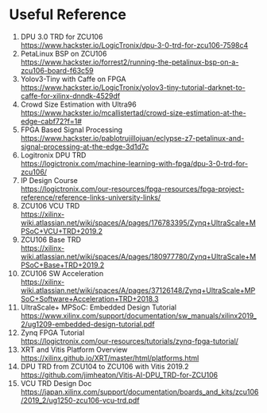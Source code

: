 # Useful Reference  

1. DPU 3.0 TRD for ZCU106  
https://www.hackster.io/LogicTronix/dpu-3-0-trd-for-zcu106-7598c4  
2. PetaLinux BSP on ZCU106  
https://www.hackster.io/forrest2/running-the-petalinux-bsp-on-a-zcu106-board-f63c59  
3. Yolov3-Tiny with Caffe on FPGA  
https://www.hackster.io/LogicTronix/yolov3-tiny-tutorial-darknet-to-caffe-for-xilinx-dnndk-4529df  
4. Crowd Size Estimation with Ultra96  
https://www.hackster.io/mcallistertad/crowd-size-estimation-at-the-edge-cabf72?f=1#  
5. FPGA Based Signal Processing  
https://www.hackster.io/pablotrujillojuan/eclypse-z7-petalinux-and-signal-processing-at-the-edge-3d1d7c  
6. Logitronix DPU TRD  
https://logictronix.com/machine-learning-with-fpga/dpu-3-0-trd-for-zcu106/  
7. IP Design Course  
https://logictronix.com/our-resources/fpga-resources/fpga-project-reference/reference-links-university-links/  
8. ZCU106 VCU TRD  
https://xilinx-wiki.atlassian.net/wiki/spaces/A/pages/176783395/Zynq+UltraScale+MPSoC+VCU+TRD+2019.2  
9. ZCU106 Base TRD  
https://xilinx-wiki.atlassian.net/wiki/spaces/A/pages/180977780/Zynq+UltraScale+MPSoC+Base+TRD+2019.2  
10. ZCU106 SW Acceleration  
https://xilinx-wiki.atlassian.net/wiki/spaces/A/pages/37126148/Zynq+UltraScale+MPSoC+Software+Acceleration+TRD+2018.3  
11. UltraScale+ MPSoC: Embedded Design Tutorial  
https://www.xilinx.com/support/documentation/sw_manuals/xilinx2019_2/ug1209-embedded-design-tutorial.pdf  
12. Zynq FPGA Tutorial  
https://logictronix.com/our-resources/tutorials/zynq-fpga-tutorial/  
13. XRT and Vitis Platform Overview  
https://xilinx.github.io/XRT/master/html/platforms.html  
14. DPU TRD from ZCU104 to ZCU106 with Vitis 2019.2  
https://github.com/jimheaton/Vitis-AI-DPU_TRD-for-ZCU106  
15. VCU TRD Design Doc  
https://japan.xilinx.com/support/documentation/boards_and_kits/zcu106/2019_2/ug1250-zcu106-vcu-trd.pdf  
